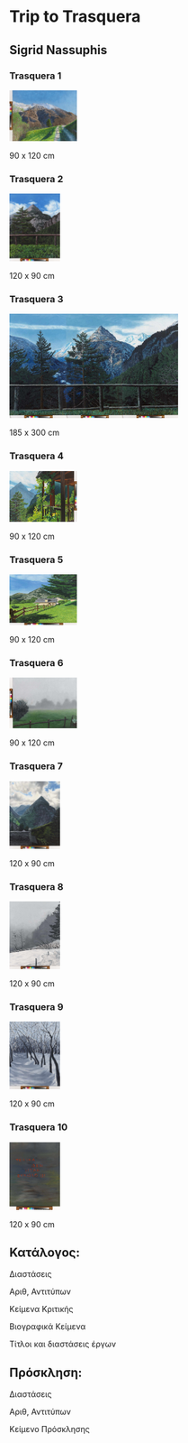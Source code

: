 # Trip to Trasquera

## Sigrid Nassuphis

### Trasquera 1

<img src="./assets/trasquera1.jpg" height="90px" width="120px" />


90 x 120 cm

### Trasquera 2

<img src="./assets/trasquera2.jpg" height="120px" width="90px" />


120 x 90 cm


### Trasquera 3

<img src="./assets/trasquera3.jpg" height="185px" width="300px" />


185 x 300 cm


### Trasquera 4

<img src="./assets/trasquera4.jpg" height="90px" width="120px" />


90 x 120 cm


### Trasquera 5

<img src="./assets/trasquera5.jpg" height="90px" width="120px" />


90 x 120 cm


### Trasquera 6

<img src="./assets/trasquera6.jpg" height="90px" width="120px" />


90 x 120 cm


### Trasquera 7

<img src="./assets/trasquera7.jpg" height="120px" width="90px" />


120 x 90 cm


### Trasquera 8

<img src="./assets/trasquera8.jpg" height="120px" width="90px" />


120 x 90 cm


### Trasquera 9

<img src="./assets/trasquera9.jpg" height="120px" width="90px" />


120 x 90 cm


### Trasquera 10

<img src="./assets/trasquera10.jpg" height="120px" width="90px" />


120 x 90 cm


## Κατάλογος:

Διαστάσεις

Αριθ, Αντιτύπων

Κείμενα Κριτικής

Βιογραφικά Κείμενα

Τίτλοι και διαστάσεις έργων



## Πρόσκληση:

Διαστάσεις

Αριθ, Αντιτύπων

Κείμενο Πρόσκλησης

